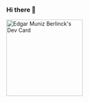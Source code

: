 ### Hi there 👋

<a href="https://app.daily.dev/edgarberlinck">
  <img
    src="https://api.daily.dev/devcards/ddbb4d5bf5c746a1aaa41bb98e90c971.png?r=9m9"
    width="200"
    alt="Edgar Muniz Berlinck's Dev Card"
  />
</a>
